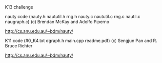 K13 challenge

nauty code (nauty.h naututil.h rng.h nauty.c naututil.c rng.c nautil.c naugraph.c) (c) Brendan McKay and Adolfo Piperno

http://cs.anu.edu.au/~bdm/nauty/

K11 code (#0_K4.txt dgraph.h main.cpp readme.pdf) (c) Sengjun Pan and R. Bruce Richter

http://cs.anu.edu.au/~bdm/nauty/
